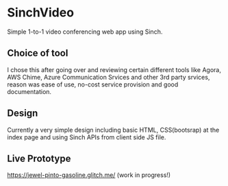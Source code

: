 # SinchVideo

Simple 1-to-1 video conferencing web app using Sinch.

## Choice of tool

I chose this after going over and reviewing certain different tools like Agora, AWS Chime, Azure Communication Srvices and other 3rd party srvices, reason was ease of use, no-cost service provision and good documentation.

## Design

Currently a very simple design including basic HTML, CSS(bootsrap) at the index page and using Sinch APIs from client side JS file.
 
## Live Prototype

https://jewel-pinto-gasoline.glitch.me/ (work in progress!)
